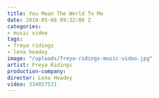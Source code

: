 ```yaml
---
title: You Mean The World To Me
date: 2019-05-08 09:32:00 Z
categories:
- music video
tags:
- freya ridings
- lena headey
image: "/uploads/freya-ridings-music-video.jpg"
artist: Freya Ridings
production-company: 
director: Lena Headey
video: 334857531
---
```


